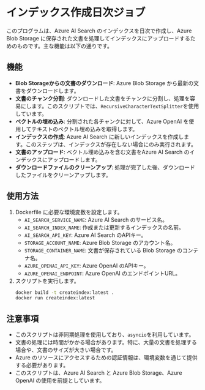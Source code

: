 # インデックス作成日次ジョブ

このプログラムは、Azure AI Search のインデックスを日次で作成し、Azure Blob Storage に保存された文書を処理してインデックスにアップロードするためのものです。主な機能は以下の通りです。

## 機能

- **Blob Storageからの文書のダウンロード**: Azure Blob Storage から最新の文書をダウンロードします。
- **文書のチャンク分割**: ダウンロードした文書をチャンクに分割し、処理を容易にします。このスクリプトでは、`RecursiveCharacterTextSplitter`を使用しています。
- **ベクトルの埋め込み**: 分割された各チャンクに対して、Azure OpenAI を使用してテキストのベクトル埋め込みを取得します。
- **インデックスの作成**: Azure AI Search に新しいインデックスを作成します。このステップは、インデックスが存在しない場合にのみ実行されます。
- **文書のアップロード**: ベクトル埋め込みを含む文書をAzure AI Search のインデックスにアップロードします。
- **ダウンロードファイルのクリーンアップ**: 処理が完了した後、ダウンロードしたファイルをクリーンアップします。

## 使用方法

1. Dockerfile に必要な環境変数を設定します。
    - `AI_SEARCH_SERVICE_NAME`: Azure AI Search のサービス名。
    - `AI_SEARCH_INDEX_NAME`: 作成または更新するインデックスの名前。
    - `AI_SEARCH_API_KEY`: Azure AI Search のAPIキー。
    - `STORAGE_ACCOUNT_NAME`: Azure Blob Storage のアカウント名。
    - `STORAGE_CONTAINER_NAME`: 文書が保存されている Blob Storage のコンテナ名。
    - `AZURE_OPENAI_API_KEY`: Azure OpenAI のAPIキー。
    - `AZURE_OPENAI_ENDPOINT`: Azure OpenAI のエンドポイントURL。
2. スクリプトを実行します。
    ```bash
    docker build -t createindex:latest .
    docker run createindex:latest
    ```

## 注意事項

- このスクリプトは非同期処理を使用しており、`asyncio`を利用しています。
- 文書の処理には時間がかかる場合があります。特に、大量の文書を処理する場合や、文書のサイズが大きい場合です。
- Azure のリソースにアクセスするための認証情報は、環境変数を通じて提供する必要があります。
- このスクリプトは、Azure AI Search と Azure Blob Storage、Azure OpenAI の使用を前提としています。